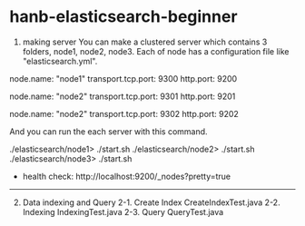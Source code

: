 hanb-elasticsearch-beginner
===========================

1) making server
You can make a clustered server which contains 3 folders, node1, node2, node3.
Each of node has a configuration file like "elasticsearch.yml".

node.name: "node1"
transport.tcp.port: 9300
http.port: 9200

node.name: "node2"
transport.tcp.port: 9301
http.port: 9201

node.name: "node2"
transport.tcp.port: 9302
http.port: 9202

And you can run the each server with this command.

./elasticsearch/node1> ./start.sh
./elasticsearch/node2> ./start.sh
./elasticsearch/node3> ./start.sh

- health check:
http://localhost:9200/_nodes?pretty=true

-------------------------------------------------

2) Data indexing and Query
 2-1. Create Index
 	CreateIndexTest.java
 2-2. Indexing
 	IndexingTest.java
 2-3. Query
	QueryTest.java

